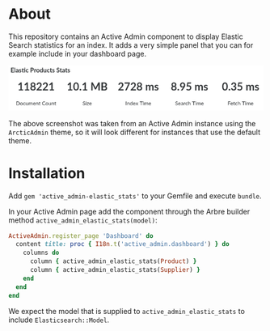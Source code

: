 # About

This repository contains an Active Admin component to display Elastic Search statistics for an index. It adds a very simple panel that you can for example include in your dashboard page.

![Example of the Component](example.png)

The above screenshot was taken from an Active Admin instance using the `ArcticAdmin` theme, so it will look different for instances that use the default theme.

# Installation

Add `gem 'active_admin-elastic_stats'` to your Gemfile and execute `bundle`.

In your Active Admin page add the component through the Arbre builder method `active_admin_elastic_stats(model)`:

```ruby
ActiveAdmin.register_page 'Dashboard' do
  content title: proc { I18n.t('active_admin.dashboard') } do
    columns do
      column { active_admin_elastic_stats(Product) }
      column { active_admin_elastic_stats(Supplier) }
    end
  end
end
```

We expect the model that is supplied to `active_admin_elastic_stats` to include `Elasticsearch::Model`.

